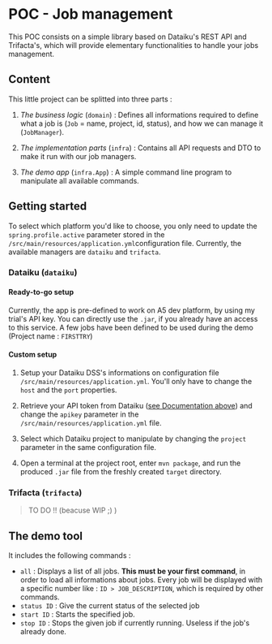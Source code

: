 # POC - Job management
This POC consists on a simple library based on Dataiku's REST API and Trifacta's, which will provide elementary functionalities to handle your jobs management.


## Content
This little project can be splitted into three parts :
1) *The business logic* (`domain`) : Defines all informations required to define what a job is (`Job` = name, project, id, status), and
how we can manage it (`JobManager`).

2) *The implementation parts* (`infra`) : Contains all API requests and DTO to make it run with our job managers.

3) *The demo app* (`infra.App`) : A simple command line program to manipulate all available commands.


## Getting started
To select which platform you'd like to choose, you only need to update the `spring.profile.active` parameter
stored in the `/src/main/resources/application.yml`configuration file.
Currently, the available managers are `dataiku` and `trifacta`.

### Dataiku (`dataiku`)
#### Ready-to-go setup
Currently, the app is pre-defined to work on A5 dev platform, by using my trial's API key.
You can directly use the `.jar`, if you already have an access to this service.
A few jobs have been defined to be used during the demo (Project name : `FIRSTTRY`)

#### Custom setup
1) Setup your Dataiku DSS's informations on configuration file `/src/main/resources/application.yml`. 
You'll only have to change the `host` and the `port` properties.

2) Retrieve your API token from Dataiku ([see Documentation above](https://doc.dataiku.com/dss/latest/publicapi/keys.html))
and change the `apikey` parameter in the `/src/main/resources/application.yml` file.

3) Select which Dataiku project to manipulate by changing the `project` parameter in the same configuration file.

4) Open a terminal at the project root, enter `mvn package`, and run the produced `.jar` file from
the freshly created `target` directory.

### Trifacta (`trifacta`)

> TO DO !! (beacuse WIP ;) )


## The demo tool

It includes the following commands :
- `all` : Displays a list of all jobs. **This must be your first command**, in order to load all informations about jobs.
Every job will be displayed with a specific number like : `ID > JOB_DESCRIPTION`, which is required by other commands.
- `status ID` : Give the current status of the selected job
- `start ID` : Starts the specified job.
- `stop ID` : Stops the given job if currently running. Useless if the job's already done.
